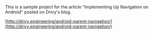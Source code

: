 This is a sample project for the article "Implementing Up Navigation on Android" posted on Drivy's blog.

[http://drivy.engineering/android-parent-navigation/](http://drivy.engineering/android-parent-navigation/)
